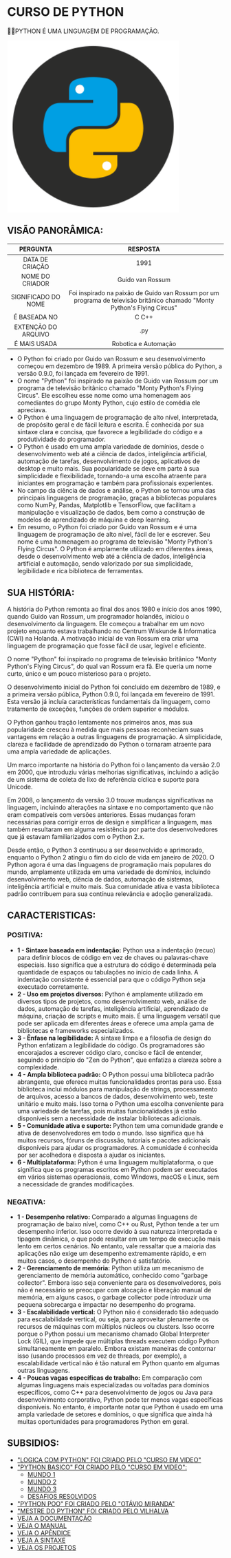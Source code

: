 # CURSO DE PYTHON
👨‍⚖️PYTHON É UMA LINGUAGEM DE PROGRAMAÇÃO.

<img src="FOTO.png" align="center" width="400"> <br>

## VISÃO PANORÂMICA:
| PERGUNTA | RESPOSTA |
| :---: | :---: |
| DATA DE CRIAÇÃO | 1991 |
| NOME DO CRIADOR | Guido van Rossum | 
| SIGNIFICADO DO NOME | Foi inspirado na paixão de Guido van Rossum por um programa de televisão britânico chamado "Monty Python's Flying Circus" |
| É BASEADA NO | C C++ |
| EXTENÇÃO DO ARQUIVO | .py |
| É MAIS USADA | Robotica e Automação |

* O Python foi criado por Guido van Rossum e seu desenvolvimento começou em dezembro de 1989. A primeira versão pública do Python, a versão 0.9.0, foi lançada em fevereiro de 1991.
* O nome "Python" foi inspirado na paixão de Guido van Rossum por um programa de televisão britânico chamado "Monty Python's Flying Circus". Ele escolheu esse nome como uma homenagem aos comediantes do grupo Monty Python, cujo estilo de comédia ele apreciava.
* O Python é uma linguagem de programação de alto nível, interpretada, de propósito geral e de fácil leitura e escrita. É conhecida por sua sintaxe clara e concisa, que favorece a legibilidade do código e a produtividade do programador.
* O Python é usado em uma ampla variedade de domínios, desde o desenvolvimento web até a ciência de dados, inteligência artificial, automação de tarefas, desenvolvimento de jogos, aplicativos de desktop e muito mais. Sua popularidade se deve em parte à sua simplicidade e flexibilidade, tornando-a uma escolha atraente para iniciantes em programação e também para profissionais experientes.
* No campo da ciência de dados e análise, o Python se tornou uma das principais linguagens de programação, graças a bibliotecas populares como NumPy, Pandas, Matplotlib e TensorFlow, que facilitam a manipulação e visualização de dados, bem como a construção de modelos de aprendizado de máquina e deep learning.
* Em resumo, o Python foi criado por Guido van Rossum e é uma linguagem de programação de alto nível, fácil de ler e escrever. Seu nome é uma homenagem ao programa de televisão "Monty Python's Flying Circus". O Python é amplamente utilizado em diferentes áreas, desde o desenvolvimento web até a ciência de dados, inteligência artificial e automação, sendo valorizado por sua simplicidade, legibilidade e rica biblioteca de ferramentas.

## SUA HISTÓRIA:
A história do Python remonta ao final dos anos 1980 e início dos anos 1990, quando Guido van Rossum, um programador holandês, iniciou o desenvolvimento da linguagem. Ele começou a trabalhar em um novo projeto enquanto estava trabalhando no Centrum Wiskunde & Informatica (CWI) na Holanda. A motivação inicial de van Rossum era criar uma linguagem de programação que fosse fácil de usar, legível e eficiente.

O nome "Python" foi inspirado no programa de televisão britânico "Monty Python's Flying Circus", do qual van Rossum era fã. Ele queria um nome curto, único e um pouco misterioso para o projeto.

O desenvolvimento inicial do Python foi concluído em dezembro de 1989, e a primeira versão pública, Python 0.9.0, foi lançada em fevereiro de 1991. Esta versão já incluía características fundamentais da linguagem, como tratamento de exceções, funções de ordem superior e módulos.

O Python ganhou tração lentamente nos primeiros anos, mas sua popularidade cresceu à medida que mais pessoas reconheciam suas vantagens em relação a outras linguagens de programação. A simplicidade, clareza e facilidade de aprendizado do Python o tornaram atraente para uma ampla variedade de aplicações.

Um marco importante na história do Python foi o lançamento da versão 2.0 em 2000, que introduziu várias melhorias significativas, incluindo a adição de um sistema de coleta de lixo de referência cíclica e suporte para Unicode.

Em 2008, o lançamento da versão 3.0 trouxe mudanças significativas na linguagem, incluindo alterações na sintaxe e no comportamento que não eram compatíveis com versões anteriores. Essas mudanças foram necessárias para corrigir erros de design e simplificar a linguagem, mas também resultaram em alguma resistência por parte dos desenvolvedores que já estavam familiarizados com o Python 2.x.

Desde então, o Python 3 continuou a ser desenvolvido e aprimorado, enquanto o Python 2 atingiu o fim do ciclo de vida em janeiro de 2020. O Python agora é uma das linguagens de programação mais populares do mundo, amplamente utilizada em uma variedade de domínios, incluindo desenvolvimento web, ciência de dados, automação de sistemas, inteligência artificial e muito mais. Sua comunidade ativa e vasta biblioteca padrão contribuem para sua contínua relevância e adoção generalizada.

## CARACTERISTICAS:
### POSITIVA:
* **1 - Sintaxe baseada em indentação:** Python usa a indentação (recuo) para definir blocos de código em vez de chaves ou palavras-chave especiais. Isso significa que a estrutura do código é determinada pela quantidade de espaços ou tabulações no início de cada linha. A indentação consistente é essencial para que o código Python seja executado corretamente.
* **2 - Uso em projetos diversos:** Python é amplamente utilizado em diversos tipos de projetos, como desenvolvimento web, análise de dados, automação de tarefas, inteligência artificial, aprendizado de máquina, criação de scripts e muito mais. É uma linguagem versátil que pode ser aplicada em diferentes áreas e oferece uma ampla gama de bibliotecas e frameworks especializados.
* **3 - Ênfase na legibilidade:** A sintaxe limpa e a filosofia de design do Python enfatizam a legibilidade do código. Os programadores são encorajados a escrever código claro, conciso e fácil de entender, seguindo o princípio do "Zen do Python", que enfatiza a clareza sobre a complexidade.
* **4 - Ampla biblioteca padrão:** O Python possui uma biblioteca padrão abrangente, que oferece muitas funcionalidades prontas para uso. Essa biblioteca inclui módulos para manipulação de strings, processamento de arquivos, acesso a bancos de dados, desenvolvimento web, teste unitário e muito mais. Isso torna o Python uma escolha conveniente para uma variedade de tarefas, pois muitas funcionalidades já estão disponíveis sem a necessidade de instalar bibliotecas adicionais.
* **5 - Comunidade ativa e suporte:** Python tem uma comunidade grande e ativa de desenvolvedores em todo o mundo. Isso significa que há muitos recursos, fóruns de discussão, tutoriais e pacotes adicionais disponíveis para ajudar os programadores. A comunidade é conhecida por ser acolhedora e disposta a ajudar os iniciantes.
* **6 - Multiplataforma:** Python é uma linguagem multiplataforma, o que significa que os programas escritos em Python podem ser executados em vários sistemas operacionais, como Windows, macOS e Linux, sem a necessidade de grandes modificações.

### NEGATIVA:
* **1 - Desempenho relativo:** Comparado a algumas linguagens de programação de baixo nível, como C++ ou Rust, Python tende a ter um desempenho inferior. Isso ocorre devido à sua natureza interpretada e tipagem dinâmica, o que pode resultar em um tempo de execução mais lento em certos cenários. No entanto, vale ressaltar que a maioria das aplicações não exige um desempenho extremamente rápido, e em muitos casos, o desempenho do Python é satisfatório.
* **2 - Gerenciamento de memória:** Python utiliza um mecanismo de gerenciamento de memória automático, conhecido como "garbage collector". Embora isso seja conveniente para os desenvolvedores, pois não é necessário se preocupar com alocação e liberação manual de memória, em alguns casos, o garbage collector pode introduzir uma pequena sobrecarga e impactar no desempenho do programa.
* **3 - Escalabilidade vertical:** O Python não é considerado tão adequado para escalabilidade vertical, ou seja, para aproveitar plenamente os recursos de máquinas com múltiplos núcleos ou clusters. Isso ocorre porque o Python possui um mecanismo chamado Global Interpreter Lock (GIL), que impede que múltiplas threads executem código Python simultaneamente em paralelo. Embora existam maneiras de contornar isso (usando processos em vez de threads, por exemplo), a escalabilidade vertical não é tão natural em Python quanto em algumas outras linguagens.
* **4 - Poucas vagas específicas de trabalho:** Em comparação com algumas linguagens mais especializadas ou voltadas para domínios específicos, como C++ para desenvolvimento de jogos ou Java para desenvolvimento corporativo, Python pode ter menos vagas específicas disponíveis. No entanto, é importante notar que Python é usado em uma ampla variedade de setores e domínios, o que significa que ainda há muitas oportunidades para programadores Python em geral.

## SUBSIDIOS:
- ["LOGICA COM PYTHON" FOI CRIADO PELO "CURSO EM VIDEO"](https://youtube.com/playlist?list=PLHz_AreHm4dmSj0MHol_aoNYCSGFqvfXV)
- ["PYTHON BASICO" FOI CRIADO PELO "CURSO EM VIDEO":](https://www.youtube.com/c/CursoemV%C3%ADdeo)
  - [MUNDO 1](https://www.youtube.com/playlist?list=PLHz_AreHm4dlKP6QQCekuIPky1CiwmdI6)
  - [MUNDO 2](https://www.youtube.com/playlist?list=PLHz_AreHm4dk_nZHmxxf_J0WRAqy5Czye)
  - [MUNDO 3](https://youtube.com/playlist?list=PLHz_AreHm4dksnH2jVTIVNviIMBVYyFnH&si=NZA29z4_TvSfckFL)
  - [DESAFIOS RESOLVIDOS](https://youtube.com/playlist?list=PLHz_AreHm4dm6wYOIW20Nyg12TAjmMGT-&si=-2leyTBnhvYCnUHv)
- ["PYTHON POO" FOI CRIADO PELO "OTÁVIO MIRANDA"](https://youtube.com/playlist?list=PLbIBj8vQhvm34qAAEEH_PdL2tMG9rz-P7&si=Gk1d6AAfShKbN1Oi)
- ["MESTRE DO PYTHON" FOI CRIADO PELO VILHALVA](https://github.com/VILHALVA)
- [VEJA A DOCUMENTAÇÃO](https://docs.python.org/3/)
- [VEJA O MANUAL](./MANUAL.md)
- [VEJA O APÊNDICE](./APENDICE.md)
- [VEJA A SINTAXE](./SINTAXE.md)
- [VEJA OS PROJETOS](https://github.com/VILHALVA?tab=repositories&q=topic:PYTHON)